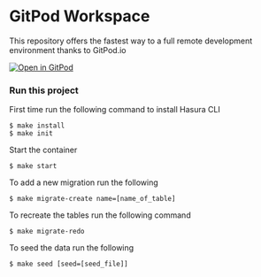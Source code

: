 # GitPod Workspace

This repository offers the fastest way to a full remote development environment thanks to GitPod.io

[![Open in GitPod](https://gitpod.io/button/open-in-gitpod.svg)](https://gitpod.io#https://github.com/DemonHa/gitpod-workspace)


### Run this project

First time run the following command to install Hasura CLI
```
$ make install
$ make init
```

Start the container
```
$ make start
```

To add a new migration run the following
```
$ make migrate-create name=[name_of_table]
```

To recreate the tables run the following command
```
$ make migrate-redo
```
To seed the data run the following

```
$ make seed [seed=[seed_file]]
```